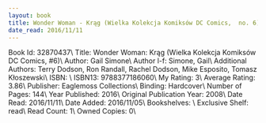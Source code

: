 ```yaml
---
layout: book
title: Wonder Woman - Krąg (Wielka Kolekcja Komiksów DC Comics,  no. 6)
date_read: 2016/11/11
---
```


Book Id: 32870437\ 
Title: Wonder Woman: Krąg (Wielka Kolekcja Komiksów DC Comics, #6)\ 
Author: Gail Simone\ 
Author l-f: Simone, Gail\ 
Additional Authors: Terry Dodson, Ron Randall, Rachel Dodson, Mike Esposito, Tomasz Kłoszewski\ 
ISBN: \ 
ISBN13: 9788377186060\ 
My Rating: 3\ 
Average Rating: 3.86\ 
Publisher: Eaglemoss Collections\ 
Binding: Hardcover\ 
Number of Pages: 144\ 
Year Published: 2016\ 
Original Publication Year: 2008\ 
Date Read: 2016/11/11\ 
Date Added: 2016/11/05\ 
Bookshelves: \ 
Exclusive Shelf: read\ 
Read Count: 1\ 
Owned Copies: 0\ 

